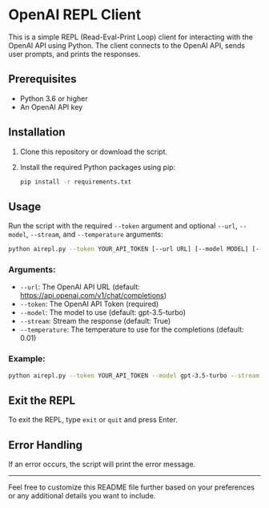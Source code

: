 
# OpenAI REPL Client

This is a simple REPL (Read-Eval-Print Loop) client for interacting with the OpenAI API using Python. The client connects to the OpenAI API, sends user prompts, and prints the responses.

## Prerequisites

- Python 3.6 or higher
- An OpenAI API key

## Installation

1. Clone this repository or download the script.

2. Install the required Python packages using pip:

    ```sh
    pip install -r requirements.txt
    ```

## Usage

Run the script with the required `--token` argument and optional `--url`, `--model`, `--stream`, and `--temperature` arguments:

```sh
python airepl.py --token YOUR_API_TOKEN [--url URL] [--model MODEL] [--stream STREAM] [--temperature TEMPERATURE]
```

### Arguments:

- `--url`: The OpenAI API URL (default: https://api.openai.com/v1/chat/completions)
- `--token`: The OpenAI API Token (required)
- `--model`: The model to use (default: gpt-3.5-turbo)
- `--stream`: Stream the response (default: True)
- `--temperature`: The temperature to use for the completions (default: 0.01)

### Example:

```sh
python airepl.py --token YOUR_API_TOKEN --model gpt-3.5-turbo --stream True --temperature 0.7
```

## Exit the REPL

To exit the REPL, type `exit` or `quit` and press Enter.

## Error Handling

If an error occurs, the script will print the error message.

---

Feel free to customize this README file further based on your preferences or any additional details you want to include.
